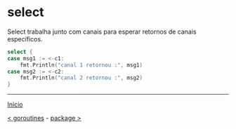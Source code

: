 # select


Select trabalha junto com canais para esperar retornos de canais específicos.

```go
select {
case msg1 := <-c1:
    fmt.Println("canal 1 retornou :", msg1)
case msg2 := <-c2:
    fmt.Println("canal 2 retornou :", msg2)
}
```

---
[Inicio](README.md)

[< goroutines](goroutines.md) - [package >](package.md)
